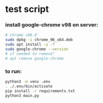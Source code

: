 # test script

### install google-chrome v98 on server:
```sh
# chrome v98.0
sudo dpkg -i chrome_96_x64.deb
sudo apt install -y -f
sudo google-chrome --version
# if needed to remove^
# apt remove google-chrome
```

### to run:
```sh
python3 -m venv .env
. ./.env/bin/activate
pip install -r requirements.txt
python3 main.py
```